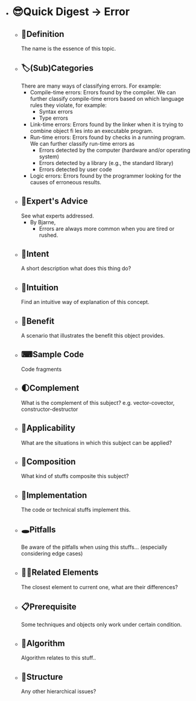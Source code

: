 - # 😎Quick Digest -> Error
	- ## 📝Definition
	  The name is the essence of this topic.
	- ## 🏷(Sub)Categories
	  There are many ways of classifying errors. For example:
		- Compile-time errors: Errors found by the compiler. We can further classify compile-time errors based on which language rules they violate, for example:
			- Syntax errors
			- Type errors
		- Link-time errors: Errors found by the linker when it is trying to combine object fi les into an executable program.
		- Run-time errors: Errors found by checks in a running program. We can further classify run-time errors as
			- Errors detected by the computer (hardware and/or operating system)
			- Errors detected by a library (e.g., the standard library)
			- Errors detected by user code
		- Logic errors: Errors found by the programmer looking for the causes of erroneous results.
	- ## 🥼Expert's Advice
	  See what experts addressed.
		- By Bjarne,
			- Errors are always more common when you are tired or rushed.
	- ## 🎯Intent
	   A short description what does this thing do?
	- ## 🧠Intuition
	  Find an intuitive way of explanation of this concept.
	- ## 🚀Benefit
	   A scenario that illustrates the benefit this object provides.
	- ## ⌨Sample Code
	   Code fragments
	- ## 🌓Complement
	  What is the complement of this subject? e.g. vector-covector, constructor-destructor
	- ## 🤳Applicability
	   What are the situations in which this subject can be applied?
	- ## 🧪Composition
	  What kind of stuffs composite this subject?
	- ## 🔎Implementation
	   The code or technical stuffs implement this.
	- ## 🕳Pitfalls
	  Be aware of the pitfalls when using this stuffs... (especially considering edge cases)
	- ## 🙋‍♂️Related Elements
	   The closest element to current one, what are their differences?
	- ## 📋Prerequisite
	  Some techniques and objects only work under certain condition.
	- ## 🐍Algorithm
	  Algorithm relates to this stuff..
	- ## 🧱Structure
	  Any other hierarchical issues?